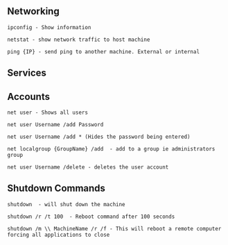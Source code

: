## Networking 

```
ipconfig - Show information
```
```
netstat - show network traffic to host machine 
```
```
ping {IP} - send ping to another machine. External or internal
```


## Services 


## Accounts

```
net user - Shows all users
```
```
net user Username /add Password 
```
```
net user Username /add * (Hides the password being entered)
```
```
net localgroup {GroupName} /add  - add to a group ie administrators group
```
```
net user Username /delete - deletes the user account
```


## Shutdown Commands
```
shutdown  - will shut down the machine 
```
```
shutdown /r /t 100  - Reboot command after 100 seconds 
```
```
shutdown /m \\ MachineName /r /f - This will reboot a remote computer forcing all applications to close

```


















